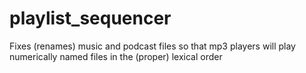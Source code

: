 playlist_sequencer
==================

Fixes (renames) music and podcast files so that mp3 players will play numerically named files in the (proper) lexical order
